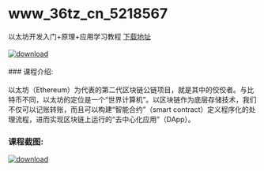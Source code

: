 # www_36tz_cn_5218567
以太坊开发入门+原理+应用学习教程
[下载地址](http://www.36tz.cn/article/5218567 "下载地址")
<br/></br>[![download](http://36tz.cn/muke_img/2021_02_1-74-300x128.png "下载地址")](http://www.36tz.cn/article/5218567 "下载地址")
<br/></br>### 课程介绍:<br/></br>以太坊（Ethereum）为代表的第二代区块链公链项目，就是其中的佼佼者。与比特币不同，以太坊的定位是一个“世界计算机”。以区块链作为底层存储技术，我们不仅可以记账转账，而且可以构建“智能合约”（smart contract）定义程序化的处理流程，进而实现区块链上运行的“去中心化应用”（DApp）。

### 课程截图:
[![download](http://36tz.cn/muke_img/2021_02_2-78.png "下载地址")](http://www.36tz.cn/article/5218567 "下载地址")
